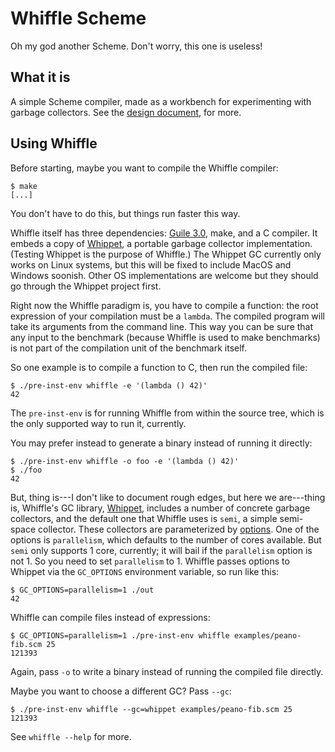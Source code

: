 # Whiffle Scheme

Oh my god another Scheme.  Don't worry, this one is useless!

## What it is

A simple Scheme compiler, made as a workbench for experimenting with
garbage collectors.  See the [design document](./doc/design.md), for more.

## Using Whiffle

Before starting, maybe you want to compile the Whiffle compiler:

```
$ make
[...]
```

You don't have to do this, but things run faster this way.

Whiffle itself has three dependencies: [Guile
3.0](https://gnu.org/s/guile), make, and a C compiler.  It embeds a copy
of [Whippet](https://github.com/wingo/whippet), a portable garbage
collector implementation.  (Testing Whippet is the purpose of Whiffle.)
The Whippet GC currently only works on Linux systems, but this will be
fixed to include MacOS and Windows soonish.  Other OS implementations
are welcome but they should go through the Whippet project first.

Right now the Whiffle paradigm is, you have to compile a function: the
root expression of your compilation must be a `lambda`.  The compiled
program will take its arguments from the command line.  This way you can
be sure that any input to the benchmark (because Whiffle is used to make
benchmarks) is not part of the compilation unit of the benchmark itself.

So one example is to compile a function to C, then run the compiled
file:

```
$ ./pre-inst-env whiffle -e '(lambda () 42)'
42
```

The `pre-inst-env` is for running Whiffle from within the source tree,
which is the only supported way to run it, currently.

You may prefer instead to generate a binary instead of running it
directly:

```
$ ./pre-inst-env whiffle -o foo -e '(lambda () 42)'
$ ./foo
42
```

But, thing is---I don't like to document rough edges, but here we
are---thing is, Whiffle's GC library,
[Whippet](https://github.com/wingo/whippet), includes a number of
concrete garbage collectors, and the default one that Whiffle uses is
`semi`, a simple semi-space collector.  These collectors are
parameterized by
[options](https://github.com/wingo/whippet/blob/main/doc/manual.md#options).
One of the options is `parallelism`, which defaults to the number of
cores available.  But `semi` only supports 1 core, currently; it will
bail if the `parallelism` option is not 1.  So you need to set
`parallelism` to 1.  Whiffle passes options to Whippet via the
`GC_OPTIONS` environment variable, so run like this:

```
$ GC_OPTIONS=parallelism=1 ./out
42
```

Whiffle can compile files instead of expressions:

```
$ GC_OPTIONS=parallelism=1 ./pre-inst-env whiffle examples/peano-fib.scm 25
121393
```

Again, pass `-o` to write a binary instead of running the compiled file
directly.

Maybe you want to choose a different GC?  Pass `--gc`:

```
$ ./pre-inst-env whiffle --gc=whippet examples/peano-fib.scm 25
121393
```

See `whiffle --help` for more.
